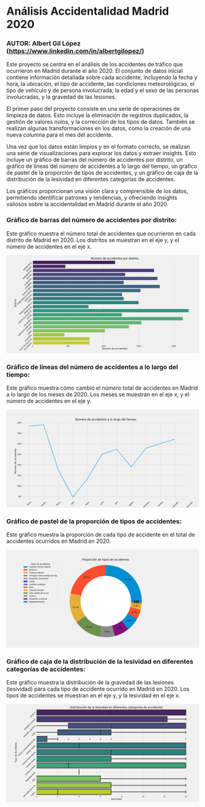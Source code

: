 # Análisis Accidentalidad Madrid 2020
### AUTOR: Albert Gil López (https://www.linkedin.com/in/albertgilopez/)

Este proyecto se centra en el análisis de los accidentes de tráfico que ocurrieron en Madrid durante el año 2020. 
El conjunto de datos inicial contiene información detallada sobre cada accidente, incluyendo la fecha y hora, la ubicación, el tipo de accidente, las condiciones meteorológicas, el tipo de vehículo y de persona involucrada, la edad y el sexo de las personas involucradas, y la gravedad de las lesiones.

El primer paso del proyecto consiste en una serie de operaciones de limpieza de datos. 
Esto incluye la eliminación de registros duplicados, la gestión de valores nulos, y la corrección de los tipos de datos. 
También se realizan algunas transformaciones en los datos, como la creación de una nueva columna para el mes del accidente.

Una vez que los datos están limpios y en el formato correcto, se realizan una serie de visualizaciones para explorar los datos y extraer insights. 
Esto incluye un gráfico de barras del número de accidentes por distrito, un gráfico de líneas del número de accidentes a lo largo del tiempo, un gráfico de pastel de la proporción de tipos de accidentes, y un gráfico de caja de la distribución de la lesividad en diferentes categorías de accidentes.

Los gráficos proporcionan una visión clara y comprensible de los datos, permitiendo identificar patrones y tendencias, y ofreciendo insights valiosos sobre la accidentalidad en Madrid durante el año 2020.

### Gráfico de barras del número de accidentes por distrito:
Este gráfico muestra el número total de accidentes que ocurrieron en cada distrito de Madrid en 2020. 
Los distritos se muestran en el eje y, y el número de accidentes en el eje x.

![Gráfico de barras del número de accidentes por distrito](images/distrito.png)

### Gráfico de líneas del número de accidentes a lo largo del tiempo:
Este gráfico muestra cómo cambió el número total de accidentes en Madrid a lo largo de los meses de 2020. 
Los meses se muestran en el eje x, y el número de accidentes en el eje y.

![Gráfico de líneas del número de accidentes a lo largo del tiempo](images/tiempo.png)

### Gráfico de pastel de la proporción de tipos de accidentes:
Este gráfico muestra la proporción de cada tipo de accidente en el total de accidentes ocurridos en Madrid en 2020.

![Gráfico de pastel de la proporción de tipos de accidentes](images/proporcion.png)

### Gráfico de caja de la distribución de la lesividad en diferentes categorías de accidentes:
Este gráfico muestra la distribución de la gravedad de las lesiones (lesividad) para cada tipo de accidente ocurrido en Madrid en 2020. 
Los tipos de accidentes se muestran en el eje y, y la lesividad en el eje x.

![Gráfico de caja de la distribución de la lesividad en diferentes categorías de accidentes](images/lesividad.png)
